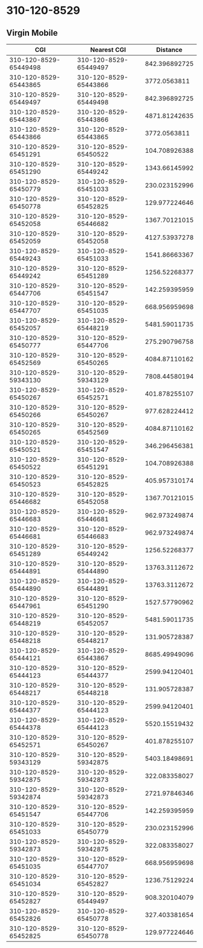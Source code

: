 # 310-120-8529
## Virgin Mobile


| CGI | Nearest CGI | Distance |
|-----|-------------|----------|
| 310-120-8529-65449498 | 310-120-8529-65449497 | 842.396892725 |
| 310-120-8529-65443865 | 310-120-8529-65443866 | 3772.0563811 |
| 310-120-8529-65449497 | 310-120-8529-65449498 | 842.396892725 |
| 310-120-8529-65443867 | 310-120-8529-65443866 | 4871.81242635 |
| 310-120-8529-65443866 | 310-120-8529-65443865 | 3772.0563811 |
| 310-120-8529-65451291 | 310-120-8529-65450522 | 104.708926388 |
| 310-120-8529-65451290 | 310-120-8529-65449242 | 1343.66145992 |
| 310-120-8529-65450779 | 310-120-8529-65451033 | 230.023152996 |
| 310-120-8529-65450778 | 310-120-8529-65452825 | 129.977224646 |
| 310-120-8529-65452058 | 310-120-8529-65446682 | 1367.70121015 |
| 310-120-8529-65452059 | 310-120-8529-65452058 | 4127.53937278 |
| 310-120-8529-65449243 | 310-120-8529-65451033 | 1541.86663367 |
| 310-120-8529-65449242 | 310-120-8529-65451289 | 1256.52268377 |
| 310-120-8529-65447706 | 310-120-8529-65451547 | 142.259395959 |
| 310-120-8529-65447707 | 310-120-8529-65451035 | 668.956959698 |
| 310-120-8529-65452057 | 310-120-8529-65448219 | 5481.59011735 |
| 310-120-8529-65450777 | 310-120-8529-65447706 | 275.290796758 |
| 310-120-8529-65452569 | 310-120-8529-65450265 | 4084.87110162 |
| 310-120-8529-59343130 | 310-120-8529-59343129 | 7808.44580194 |
| 310-120-8529-65450267 | 310-120-8529-65452571 | 401.878255107 |
| 310-120-8529-65450266 | 310-120-8529-65450267 | 977.628224412 |
| 310-120-8529-65450265 | 310-120-8529-65452569 | 4084.87110162 |
| 310-120-8529-65450521 | 310-120-8529-65451547 | 346.296456381 |
| 310-120-8529-65450522 | 310-120-8529-65451291 | 104.708926388 |
| 310-120-8529-65450523 | 310-120-8529-65452825 | 405.957310174 |
| 310-120-8529-65446682 | 310-120-8529-65452058 | 1367.70121015 |
| 310-120-8529-65446683 | 310-120-8529-65446681 | 962.973249874 |
| 310-120-8529-65446681 | 310-120-8529-65446683 | 962.973249874 |
| 310-120-8529-65451289 | 310-120-8529-65449242 | 1256.52268377 |
| 310-120-8529-65444891 | 310-120-8529-65444890 | 13763.3112672 |
| 310-120-8529-65444890 | 310-120-8529-65444891 | 13763.3112672 |
| 310-120-8529-65447961 | 310-120-8529-65451290 | 1527.57790962 |
| 310-120-8529-65448219 | 310-120-8529-65452057 | 5481.59011735 |
| 310-120-8529-65448218 | 310-120-8529-65448217 | 131.905728387 |
| 310-120-8529-65444121 | 310-120-8529-65443867 | 8685.49949096 |
| 310-120-8529-65444123 | 310-120-8529-65444377 | 2599.94120401 |
| 310-120-8529-65448217 | 310-120-8529-65448218 | 131.905728387 |
| 310-120-8529-65444377 | 310-120-8529-65444123 | 2599.94120401 |
| 310-120-8529-65444378 | 310-120-8529-65444123 | 5520.15519432 |
| 310-120-8529-65452571 | 310-120-8529-65450267 | 401.878255107 |
| 310-120-8529-59343129 | 310-120-8529-59342875 | 5403.18498691 |
| 310-120-8529-59342875 | 310-120-8529-59342873 | 322.083358027 |
| 310-120-8529-59342874 | 310-120-8529-59342873 | 2721.97846346 |
| 310-120-8529-65451547 | 310-120-8529-65447706 | 142.259395959 |
| 310-120-8529-65451033 | 310-120-8529-65450779 | 230.023152996 |
| 310-120-8529-59342873 | 310-120-8529-59342875 | 322.083358027 |
| 310-120-8529-65451035 | 310-120-8529-65447707 | 668.956959698 |
| 310-120-8529-65451034 | 310-120-8529-65452827 | 1236.75129224 |
| 310-120-8529-65452827 | 310-120-8529-65449497 | 908.320104079 |
| 310-120-8529-65452826 | 310-120-8529-65450778 | 327.403381654 |
| 310-120-8529-65452825 | 310-120-8529-65450778 | 129.977224646 |
